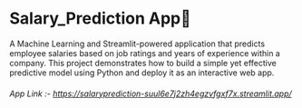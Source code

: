 # Salary_Prediction App💼
A Machine Learning and Streamlit-powered application that predicts employee salaries based on job ratings and years of experience within a company. This project demonstrates how to build a simple yet effective predictive model using Python and deploy it as an interactive web app.

###### App Link :- https://salaryprediction-suul6e7j2zh4egzvfgxf7x.streamlit.app/

